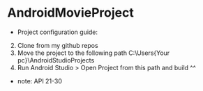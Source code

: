 # AndroidMovieProject
- Project configuration guide:
2. Clone from my github repos
3. Move the project to the following path C:\Users\{Your pc}\AndroidStudioProjects
4. Run Android Studio > Open Project from this path and build ^^
- note: API 21-30
